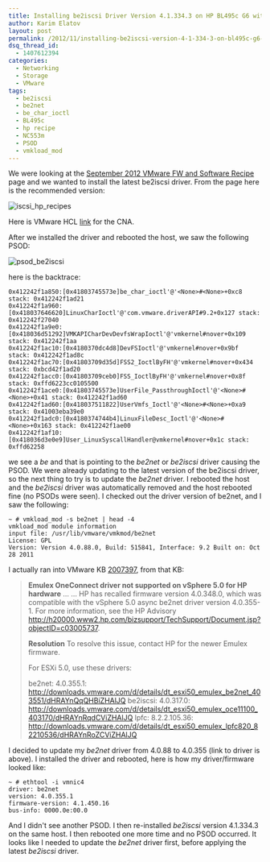 ```yaml
---
title: Installing be2iscsi Driver Version 4.1.334.3 on HP BL495c G6 with NC553m CNAs Causes ESXi Host to PSOD
author: Karim Elatov
layout: post
permalink: /2012/11/installing-be2iscsi-version-4-1-334-3-on-bl495c-g6-for-nc553m-cnas-causes-esxi-host-to-psod/
dsq_thread_id:
  - 1407612394
categories:
  - Networking
  - Storage
  - VMware
tags:
  - be2iscsi
  - be2net
  - be_char_ioctl
  - BL495c
  - hp recipe
  - NC553m
  - PSOD
  - vmkload_mod
---
```

We were looking at the [September 2012 VMware FW and Software Recipe](http://vibsdepot.hp.com/hpq/recipes/September2012VMwareRecipe2.0.pdf) page and we wanted to install the latest be2iscsi driver. From the page here is the recommended version:

![iscsi_hp_recipes](https://googledrive.com/host/0BxotWZXnwSAGSS1qRE02eWVrU28/2012-11-iscsi_hp_recipes.png)

Here is VMware HCL [link](http://www.vmware.com/resources/compatibility/detail.php?deviceCategory=io&#038;productid=19645&#038;deviceCategory=io&#038;keyword=nc553m&#038;page=1&#038;display_interval=10&#038;sortColumn=Partner&#038;sortOrder=Asc) for the CNA.

After we installed the driver and rebooted the host, we saw the following PSOD:

![psod_be2iscsi](https://googledrive.com/host/0BxotWZXnwSAGSS1qRE02eWVrU28/2012-11-psod_be2iscsi.png)

here is the backtrace:


	0x412242f1a850:[0x41803745573e]be_char_ioctl'@'<None>#<None>+0xc8 stack: 0x412242f1ad21
	0x412242f1a960:[0x418037646620]LinuxCharIoctl'@'com.vmware.driverAPI#9.2+0x127 stack: 0x412242f27040
	0x412242f1a9e0:[0x418036d51292]VMKAPICharDevDevfsWrapIoctl'@'vmkernel#nover+0x109 stack: 0x412242f1aa
	0x412242f1ac10:[0x4180370dc4d8]DevFSIoctl'@'vmkernel#nover+0x9bf stack: 0x412242f1ad8c
	0x412242f1ac70:[0x41803709d35d]FSS2_IoctlByFH'@'vmkernel#nover+0x434 stack: 0xbcd42f1ad20
	0x412242f1acc0:[0x41803709ceb0]FSS_IoctlByFH'@'vmkernel#nover+0x8f stack: 0xffd6223cc0105500
	0x412242f1ace0:[0x41803745573e]UserFile_PassthroughIoctl'@'<None>#<None>+0x41 stack: 0x412242f1ad60
	0x412242f1ad60:[0x418037511822]UserVmfs_Ioctl'@'<None>#<None>+0xa9 stack: 0x41003eba39e0
	0x412242f1adc0:[0x4180374744b4]LinuxFileDesc_Ioctl'@'<None>#<None>+0x163 stack: 0x412242f1ae00
	0x412242f1af10:[0x418036d3e0e9]User_LinuxSyscallHandler@vmkernel#nover+0x1c stack: 0xffd62258


we see a *be* and that is pointing to the *be2net* or *be2iscsi* driver causing the PSOD. We were already updating to the latest version of the be2iscsi driver, so the next thing to try is to update the *be2net* driver. I rebooted the host and the *be2iscsi* driver was automatically removed and the host rebooted fine (no PSODs were seen). I checked out the driver version of be2net, and I saw the following:


	~ # vmkload_mod -s be2net | head -4
	vmkload_mod module information
	input file: /usr/lib/vmware/vmkmod/be2net
	License: GPL
	Version: Version 4.0.88.0, Build: 515841, Interface: 9.2 Built on: Oct 28 2011


I actually ran into VMware KB [2007397](http://kb.vmware.com/kb/2007397), from that KB:

> **Emulex OneConnect driver not supported on vSphere 5.0 for HP hardware**
> ...
> ...
> HP has recalled firmware version 4.0.348.0, which was compatible with the vSphere 5.0 async be2net driver version 4.0.355-1. For more information, see the HP Advisory http://h20000.www2.hp.com/bizsupport/TechSupport/Document.jsp?objectID=c03005737.
>
> **Resolution**
> To resolve this issue, contact HP for the newer Emulex firmware.
>
> For ESXi 5.0, use these drivers:
>
> be2net: 4.0.355.1: http://downloads.vmware.com/d/details/dt_esxi50_emulex_be2net_403551/dHRAYnQqQHBiZHAlJQ
> be2iscsi: 4.0.317.0: http://downloads.vmware.com/d/details/dt_esxi50_emulex_oce11100_403170/dHRAYnRqdCViZHAlJQ
> lpfc: 8.2.2.105.36: http://downloads.vmware.com/d/details/dt_esxi50_emulex_lpfc820_82210536/dHRAYnRoZCViZHAlJQ

I decided to update my *be2net* driver from 4.0.88 to 4.0.355 (link to driver is above). I installed the driver and rebooted, here is how my driver/firmware looked like:


	~ # ethtool -i vmnic4
	driver: be2net
	version: 4.0.355.1
	firmware-version: 4.1.450.16
	bus-info: 0000.0e:00.0


And I didn't see another PSOD. I then re-installed *be2iscsi* version 4.1.334.3 on the same host. I then rebooted one more time and no PSOD occurred. It looks like I needed to update the *be2net* driver first, before applying the latest *be2iscsi* driver.

